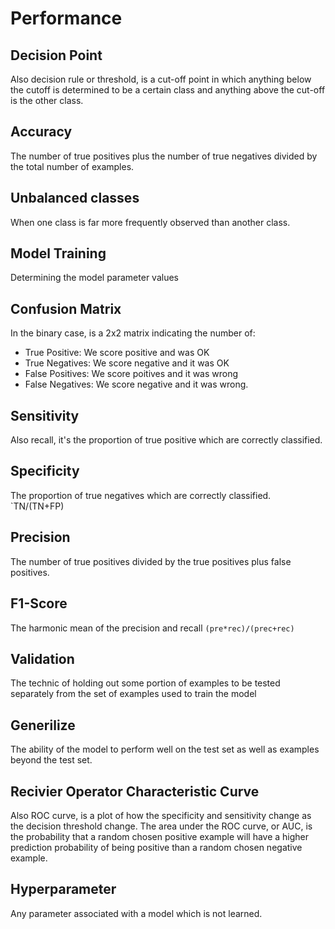 # Performance

## Decision Point

Also decision rule or threshold, is a cut-off point in which anything below the cutoff is determined to be a certain class and anything above the cut-off is the other class.

## Accuracy

The number of true positives plus the number of true negatives divided by the total number of examples.

## Unbalanced classes

When one class is far more frequently observed than another class.

## Model Training

Determining the model parameter values

## Confusion Matrix

In the binary case, is a 2x2 matrix indicating the number of:

- True Positive: We score positive and was OK
- True Negatives: We score negative and it was OK
- False Positives: We score poitives and it was wrong
- False Negatives: We score negative and it was wrong.

## Sensitivity

Also recall, it's the proportion of true positive which are correctly classified.

## Specificity

The proportion of true negatives which are correctly classified. `TN/(TN+FP)

## Precision

The number of true positives divided by the true positives plus false positives.

## F1-Score

The harmonic mean of the precision and recall `(pre*rec)/(prec+rec)`

## Validation

The technic of holding out some portion of examples to be tested separately from the set of examples used to train the model

## Generilize

The ability of the model to perform well on the test set as well as examples beyond the test set.

## Recivier Operator Characteristic Curve

Also ROC curve, is a plot of how the specificity and sensitivity change as the decision threshold change. The area under the ROC curve, or AUC, is the probability that a random chosen positive example will have a higher prediction probability of being positive than a random chosen negative example.

## Hyperparameter 

Any parameter associated with a model which is not learned.
